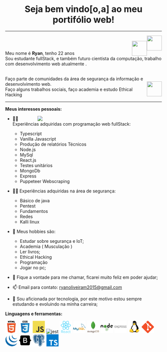 <h1 align="center"> Seja bem vindo[o,a] ao meu portifólio web! </h1>
<hr />
<a href="https://github.com/LordRyanII/" target="_blank">
  <img align="right" src="https://cdn.iconscout.com/icon/free/png-256/github-108-438008.png" width="48px" height="48px">
</a><br />
<a href=https://www.instagram.com/ryan_menezes0601/" target="_blank">
  <img align="right" src="https://cdn.icon-icons.com/icons2/1211/PNG/512/1491579602-yumminkysocialmedia36_83067.png" width="48px" height="48px">
</a><br />
<p align="left" >
Meu nome é <b>Ryan</b>, tenho 22 anos<br />
Sou estudante fullStack, e também futuro cientista da computação, trabalho com desenvolvimento web atualmente </b>. <br/>
</p>
<br/>
Faço parte de comunidades da área de segurança da informação e desenvolvimento web.
<a href="https://www.linkedin.com/in/ryan-menezes2021/" target="_blank">
  <img align="right" src="https://i.ibb.co/Kx2GSrT/linkedin.png" width="48px" height="48px">
</a>
<br>
Faço alguns trabalhos sociais, faço academia e estudo Ethical Hacking

</p>

<hr />

**Meus interesses pessoais:**

<img align="right" src="https://raw.githubusercontent.com/MicaelliMedeiros/micaellimedeiros/master/image/computer-illustration.png" width="400px" />

- 👩‍💻 Experiências adquiridas com programação web fullStack:
  - Typescript
  - Vanilla Javascript
  - Produção de relatórios Técnicos
  - Node.js
  - MySql
  - React.js
  - Testes unitários
  - MongoDb
  - Express
  - Puppeteer Webscraping
  
  
- 👩‍💻 Experiências adquiridas na área de segurança:
  - Básico de java
  - Pentest
  - Fundamentos
  - Redes
  - Kalli linux
  
  
- 👾 Meus hobbies são: 
  - Estudar sobre segurança e IoT;
  - Academia ( Musculação )
  - Ler livros;
  - Ethical Hacking
  - Programação
  - Jogar no pc;
- 💬 Fique a vontade para me chamar, ficarei muito feliz em poder ajudar;
- 📫 Email para contato: ryanoliveiram2015@gmail.com

- 💼 Sou aficionada por tecnologia, por este motivo estou sempre estudando e evoluindo na minha carreira;

**Linguagens e ferramentas:**  

<p align="left">
<img src="https://raw.githubusercontent.com/devicons/devicon/master/icons/html5/html5-original-wordmark.svg" alt="html5" width="40" height="40"/> 
<img src="https://raw.githubusercontent.com/devicons/devicon/master/icons/css3/css3-original-wordmark.svg" alt="css3" width="40" height="40"/> 
<img src="https://raw.githubusercontent.com/devicons/devicon/master/icons/javascript/javascript-original.svg" alt="javascript" width="40" height="40"/> 
<img src="https://www.learnstorybook.com/intro-to-storybook/logo-jest.png" alt="jest" width="40" height="40" />
<img src="https://raw.githubusercontent.com/devicons/devicon/master/icons/react/react-original-wordmark.svg" alt="react" width="40" height="40"/> 
<img src="https://raw.githubusercontent.com/devicons/devicon/master/icons/mysql/mysql-original-wordmark.svg" alt="mysql" width="40" height="40"/> 
<img src="https://raw.githubusercontent.com/devicons/devicon/master/icons/mongodb/mongodb-original-wordmark.svg" alt="mongodb" width="40" height="40"/> 
<img src="https://raw.githubusercontent.com/devicons/devicon/master/icons/nodejs/nodejs-original-wordmark.svg" alt="nodejs" width="40" height="40"/> 
<img src="https://raw.githubusercontent.com/devicons/devicon/master/icons/express/express-original-wordmark.svg" alt="express" width="40" height="40"/> 
<img src="https://raw.githubusercontent.com/devicons/devicon/master/icons/linux/linux-original.svg" alt="linux" width="40" height="40" />
<img src="https://raw.githubusercontent.com/devicons/devicon/master/icons/git/git-original.svg" alt="git" width="40" height="40"/> 
<img src="https://raw.githubusercontent.com/devicons/devicon/master/icons/jquery/jquery-plain.svg" alt="Jquery" width="40" height="40" />
<img src="https://raw.githubusercontent.com/devicons/devicon/master/icons/bootstrap/bootstrap-plain.svg" alt="Bootstrap" width="40" height="40" />
<img src="https://raw.githubusercontent.com/devicons/devicon/master/icons/postgresql/postgresql-plain.svg" alt="postgresql" width="40" height="40" />
<img src="https://raw.githubusercontent.com/devicons/devicon/master/icons/typescript/typescript-plain.svg" alt="typescript" width="40" height="40" />
</p>


